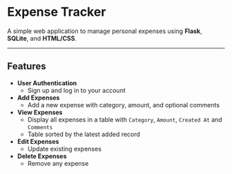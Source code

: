 # Expense Tracker

A simple web application to manage personal expenses using **Flask**, **SQLite**, and **HTML/CSS**.  

---

## Features

- **User Authentication**
  - Sign up and log in to your account
- **Add Expenses**
  - Add a new expense with category, amount, and optional comments
- **View Expenses**
  - Display all expenses in a table with `Category`, `Amount`, `Created At` and `Comments`
  - Table sorted by the latest added record
- **Edit Expenses**
  - Update existing expenses
- **Delete Expenses**
  - Remove any expense

